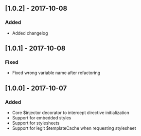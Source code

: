 ## [1.0.2] - 2017-10-08
### Added
- Added changelog

## [1.0.1] - 2017-10-08
### Fixed
 - Fixed wrong variable name after refactoring

## [1.0.0] - 2017-10-07
### Added
- Core $injector decorator to intercept directive initialization
- Support for embedded styles
- Support for stylesheets 
- Support for legit $templateCache when requesting stylesheet

